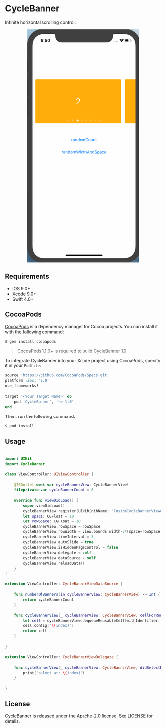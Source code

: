 # CycleBanner
Infinite horizontal scrolling control.

<p align="center">

<img src="https://github.com/Jiar/CycleBanner/blob/master/Screenshot/CycleBanner_Main.gif?raw=true" alt="CycleBanner" title="CycleBanner"/>

</p>

## Requirements

- iOS 9.0+
- Xcode 9.0+
- Swift 4.0+

## CocoaPods

[CocoaPods](http://cocoapods.org) is a dependency manager for Cocoa projects. You can install it with the following command:

```bash
$ gem install cocoapods
```

> CocoaPods 1.1.0+ is required to build CycleBanner 1.0

To integrate CycleBanner into your Xcode project using CocoaPods, specify it in your `Podfile`:

```ruby
source 'https://github.com/CocoaPods/Specs.git'
platform :ios, '9.0'
use_frameworks!

target '<Your Target Name>' do
    pod 'CycleBanner', '~> 1.0'
end
```

Then, run the following command:

```bash
$ pod install
```

## Usage

```swift

import UIKit
import CycleBanner

class ViewController: UIViewController {

    @IBOutlet weak var cycleBannerView: CycleBannerView!
    fileprivate var cycleBannerCount = 8
    
    override func viewDidLoad() {
        super.viewDidLoad()
        cycleBannerView.register(UINib(nibName: "CustomCycleBannerViewCell", bundle: nil), forCellReuseIdentifier: "Cell")
        let space: CGFloat = 10
        let rowSpace: CGFloat = 10
        cycleBannerView.rowSpace = rowSpace
        cycleBannerView.rowWidth = view.bounds.width-2*(space+rowSpace)
        cycleBannerView.timeInterval = 3
        cycleBannerView.autoSlide = true
        cycleBannerView.isHiddenPageControl = false
        cycleBannerView.delegate = self
        cycleBannerView.dataSource = self
        cycleBannerView.reloadData()
    }
}

extension ViewController: CycleBannerViewDataSource {
    
    func numberOfBanners(in cycleBannerView: CycleBannerView) -> Int {
        return cycleBannerCount
    }
    
    func cycleBannerView(_ cycleBannerView: CycleBannerView, cellForRowAt index: Int) -> CycleBannerViewCell {
        let cell = cycleBannerView.dequeueReusableCell(withIdentifier: "Cell") as! CustomCycleBannerViewCell
        cell.config("\(index)")
        return cell
    }
    
}

extension ViewController: CycleBannerViewDelegate {
    
    func cycleBannerView(_ cycleBannerView: CycleBannerView, didSelectRowAt index: Int) {
        print("select at: \(index)")
    }
    
}


```

## License

CycleBanner is released under the Apache-2.0 license. See LICENSE for details.


